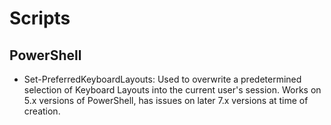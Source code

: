 # Scripts

## PowerShell

- Set-PreferredKeyboardLayouts: Used to overwrite a predetermined selection of Keyboard Layouts into the current user's session.  Works on 5.x versions of PowerShell, has issues on later 7.x versions at time of creation.
